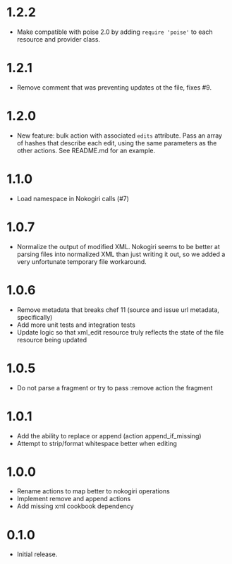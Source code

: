 # 1.2.2

- Make compatible with poise 2.0 by adding `require 'poise'` to each resource and provider class.

# 1.2.1

- Remove comment that was preventing updates ot the file, fixes #9.

# 1.2.0

- New feature: bulk action with associated `edits` attribute. Pass an array of hashes that describe each edit, using the same parameters as the other actions. See README.md for an example.

# 1.1.0

- Load namespace in Nokogiri calls (#7)

# 1.0.7

- Normalize the output of modified XML. Nokogiri seems to be better at parsing files into normalized XML than just writing it out, so we added a very unfortunate temporary file workaround.

# 1.0.6

- Remove metadata that breaks chef 11 (source and issue url metadata, specifically)
- Add more unit tests and integration tests
- Update logic so that xml_edit resource truly reflects the state of the file resource being updated

# 1.0.5

- Do not parse a fragment or try to pass :remove action the fragment

# 1.0.1

- Add the ability to replace or append (action append_if_missing)
- Attempt to strip/format whitespace better when editing

# 1.0.0

- Rename actions to map better to nokogiri operations
- Implement remove and append actions
- Add missing xml cookbook dependency

# 0.1.0

- Initial release.
